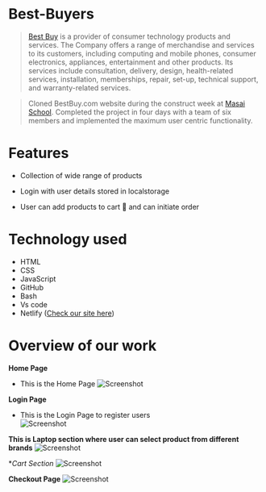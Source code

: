 # Best-Buyers

> [Best Buy](https://www.bestbuy.com/) is a provider of consumer technology products and services. The Company offers a range of merchandise and services to its customers, including computing and mobile phones, consumer electronics, appliances, entertainment and other products. Its services include consultation, delivery, design, health-related services, installation, memberships, repair, set-up, technical support, and warranty-related services.

> Cloned BestBuy.com website during the construct week at [Masai School](masaischool.com). Completed the project in four days with a team of six members and implemented the maximum user centric functionality.

# Features

- Collection of wide range of products 

- Login with user details stored in localstorage

- User can add products to cart 🛒 and can initiate order

# Technology used 

- HTML
- CSS
- JavaScript
- GitHub
- Bash
- Vs code
- Netlify ([Check our site here](http://bestbuy-in.netlify.com/))

# Overview of our work

**Home Page**
- This is the Home Page
![Screenshot](https://www.linkpicture.com/q/BB3.png)


**Login Page**
- This is the Login Page to register users  
![Screenshot](https://www.linkpicture.com/q/BB2.png)

**This is Laptop section where user can select product from different brands** 
![Screenshot](https://www.linkpicture.com/q/BB4.png)

**Cart Section*
![Screenshot](https://www.linkpicture.com/q/BB5.png)

**Checkout Page**
![Screenshot](https://www.linkpicture.com/q/BB6.png)

